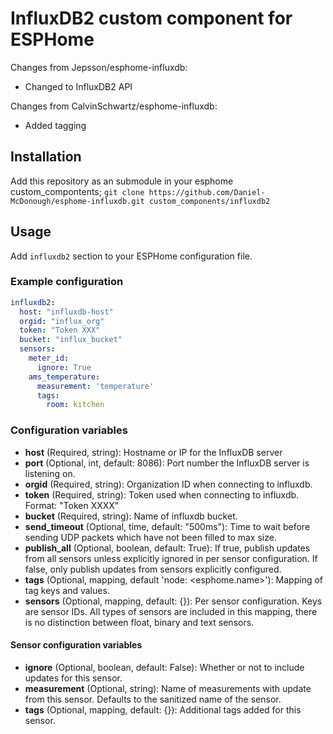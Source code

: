 # InfluxDB2 custom component for ESPHome
Changes from Jepsson/esphome-influxdb:
- Changed to InfluxDB2 API

Changes from CalvinSchwartz/esphome-influxdb:
- Added tagging

## Installation
Add this repository as an submodule in your esphome custom_compontents;
`git clone https://github.com/Daniel-McDonough/esphome-influxdb.git custom_components/influxdb2`

## Usage

Add `influxdb2` section to your ESPHome configuration file.

### Example configuration

```yaml
influxdb2:
  host: "influxdb-host"
  orgid: "influx_org"
  token: "Token XXX"
  bucket: "influx_bucket"
  sensors:
    meter_id:
      ignore: True
    ams_temperature:
      measurement: 'temperature'
      tags: 
        room: kitchen
```

### Configuration variables

* **host** (Required, string): Hostname or IP for the InfluxDB server
* **port** (Optional, int, default: 8086): Port number the InfluxDB server is listening on.
* **orgid** (Required, string): Organization ID when connecting to influxdb.
* **token** (Required, string): Token used when connecting to influxdb. Format: "Token XXXX"
* **bucket** (Required, string): Name of influxdb bucket.
* **send_timeout** (Optional, time, default: "500ms"): Time to wait before sending UDP packets which have not been filled to max size.
* **publish_all** (Optional, boolean, default: True): If true, publish updates from all sensors unless explicitly ignored in per sensor configuration. If false, only publish updates from sensors explicitly configured.
* **tags** (Optional, mapping, default 'node: <esphome.name>'): Mapping of tag keys and values. 
* **sensors** (Optional, mapping, default: {}): Per sensor configuration. Keys are sensor IDs. All types of sensors are included in this mapping, there is no distinction between float, binary and text sensors.

#### Sensor configuration variables

* **ignore** (Optional, boolean, default: False): Whether or not to include updates for this sensor.
* **measurement** (Optional, string): Name of measurements with update from this sensor. Defaults to the sanitized name of the sensor.
* **tags** (Optional, mapping, default: {}): Additional tags added for this sensor.
